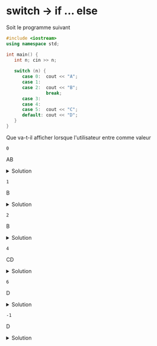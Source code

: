 # switch -> if ... else

Soit le programme suivant

~~~cpp
#include <iostream>
using namespace std;

int main() {
   int n; cin >> n;
   
   switch (n) {
      case 0:  cout << "A";
      case 1:
      case 2:  cout << "B";
               break;
      case 3:
      case 4:
      case 5:  cout << "C";
      default: cout << "D";
   }
}
~~~

Que va-t-il afficher lorsque l'utilisateur entre comme valeur 

~~~
0
~~~
AB

<details>
<summary>Solution</summary>

~~~
AB
~~~
</details>

~~~
1
~~~
B

<details>
<summary>Solution</summary>

~~~
B
~~~
</details>

~~~
2
~~~
B

<details>
<summary>Solution</summary>

~~~
B
~~~
</details>

~~~
4
~~~
CD

<details>
<summary>Solution</summary>

~~~
CD
~~~
</details>

~~~
6
~~~
D

<details>
<summary>Solution</summary>

~~~
D
~~~
</details>

~~~
-1
~~~
D

<details>
<summary>Solution</summary>

~~~
D
~~~
</details>
